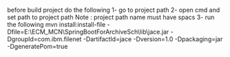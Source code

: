 before build project do the following
1- go to project path 
2- open cmd and set path to project path 
Note : project path name must have spacs
3- run the following
mvn install:install-file -Dfile=E:\ECM_MCN\SpringBootForArchiveSch\lib\jace.jar -DgroupId=com.ibm.filenet -DartifactId=jace -Dversion=1.0 -Dpackaging=jar -DgeneratePom=true
